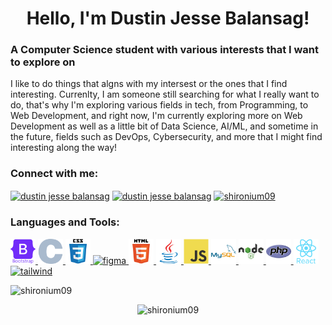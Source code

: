 <h1 align="center">Hello, I'm Dustin Jesse Balansag!</h1>
<h3 align="left">A Computer Science student with various interests that I want to explore on</h3>
<p align="left">I like to do things that algns with my intersest or the ones that I find interesting. Currenlty, I am someone still searching for what I really want to do, that's why I'm exploring various fields in tech, from Programming, to Web Development, and right now, I'm currently exploring more on Web Development as well as a little bit of Data Science, AI/ML, and sometime in the future, fields such as DevOps, Cybersecurity, and more that I might find interesting along the way!</p>

<h3 align="left">Connect with me:</h3>
<p align="left">
<a href="https://linkedin.com/in/dustin jesse balansag" target="blank"><img align="center" src="https://raw.githubusercontent.com/rahuldkjain/github-profile-readme-generator/master/src/images/icons/Social/linked-in-alt.svg" alt="dustin jesse balansag" height="30" width="40" /></a>
<a href="https://fb.com/dustin jesse balansag" target="blank"><img align="center" src="https://raw.githubusercontent.com/rahuldkjain/github-profile-readme-generator/master/src/images/icons/Social/facebook.svg" alt="dustin jesse balansag" height="30" width="40" /></a>
<a href="https://www.leetcode.com/shironium09" target="blank"><img align="center" src="https://raw.githubusercontent.com/rahuldkjain/github-profile-readme-generator/master/src/images/icons/Social/leet-code.svg" alt="shironium09" height="30" width="40" /></a>
</p>

<h3 align="left">Languages and Tools:</h3>
<p align="left">
  <a href="https://getbootstrap.com" target="_blank" rel="noreferrer"> <img src="https://raw.githubusercontent.com/devicons/devicon/master/icons/bootstrap/bootstrap-plain-wordmark.svg" alt="bootstrap" width="40" height="40"/> </a>
  <a href="https://www.cprogramming.com/" target="_blank" rel="noreferrer"> <img src="https://raw.githubusercontent.com/devicons/devicon/master/icons/c/c-original.svg" alt="c" width="40" height="40"/> </a>
  <a href="https://www.w3schools.com/css/" target="_blank" rel="noreferrer"> <img src="https://raw.githubusercontent.com/devicons/devicon/master/icons/css3/css3-original-wordmark.svg" alt="css3" width="40" height="40"/> </a>
  <a href="https://www.figma.com/" target="_blank" rel="noreferrer"> <img src="https://www.vectorlogo.zone/logos/figma/figma-icon.svg" alt="figma" width="40" height="40"/> </a>
  <a href="https://www.w3.org/html/" target="_blank" rel="noreferrer"> <img src="https://raw.githubusercontent.com/devicons/devicon/master/icons/html5/html5-original-wordmark.svg" alt="html5" width="40" height="40"/> </a>
  <a href="https://www.java.com" target="_blank" rel="noreferrer"> <img src="https://raw.githubusercontent.com/devicons/devicon/master/icons/java/java-original.svg" alt="java" width="40" height="40"/> </a>
  <a href="https://developer.mozilla.org/en-US/docs/Web/JavaScript" target="_blank" rel="noreferrer"> <img src="https://raw.githubusercontent.com/devicons/devicon/master/icons/javascript/javascript-original.svg" alt="javascript" width="40" height="40"/> </a>
  <a href="https://www.mysql.com/" target="_blank" rel="noreferrer"> <img src="https://raw.githubusercontent.com/devicons/devicon/master/icons/mysql/mysql-original-wordmark.svg" alt="mysql" width="40" height="40"/> </a>
  <a href="https://nodejs.org" target="_blank" rel="noreferrer"> <img src="https://raw.githubusercontent.com/devicons/devicon/master/icons/nodejs/nodejs-original-wordmark.svg" alt="nodejs" width="40" height="40"/> </a>
  <a href="https://www.php.net" target="_blank" rel="noreferrer"> <img src="https://raw.githubusercontent.com/devicons/devicon/master/icons/php/php-original.svg" alt="php" width="40" height="40"/> </a>
  <a href="https://reactjs.org/" target="_blank" rel="noreferrer"> <img src="https://raw.githubusercontent.com/devicons/devicon/master/icons/react/react-original-wordmark.svg" alt="react" width="40" height="40"/> </a>
  <a href="https://tailwindcss.com/" target="_blank" rel="noreferrer"> <img src="https://www.vectorlogo.zone/logos/tailwindcss/tailwindcss-icon.svg" alt="tailwind" width="40" height="40"/> </a>
</p>

<p align="left">
  <img src="https://github-readme-stats.vercel.app/api?username=shironium09&show_icons=true&locale=en&bg_color=0d1117&title_color=ffffff&text_color=ffffff&icon_color=79ff97#gh-dark-mode-only" alt="shironium09" />
</p>

<p align="center">
  <img src="https://github-readme-stats.vercel.app/api/top-langs?username=shironium09&show_icons=true&locale=en&layout=compact&bg_color=0d1117&title_color=ffffff&text_color=ffffff#gh-dark-mode-only" alt="shironium09" />
</p>
